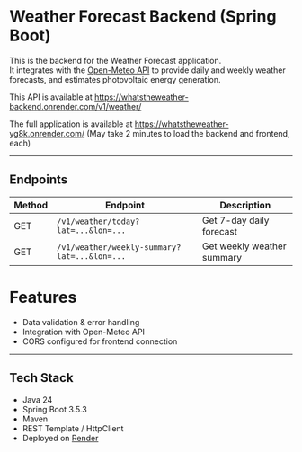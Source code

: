 #  Weather Forecast Backend (Spring Boot)

This is the backend for the Weather Forecast application.  
It integrates with the [Open-Meteo API](https://open-meteo.com/en/docs) to provide daily and weekly weather forecasts, and estimates photovoltaic energy generation.

This API is available at https://whatstheweather-backend.onrender.com/v1/weather/

The full application is available at https://whatstheweather-yg8k.onrender.com/ (May take 2 minutes to load the backend and frontend, each)

---

## Endpoints

| Method | Endpoint | Description |
| ------ | -------- | ----------- |
| GET | `/v1/weather/today?lat=...&lon=...` | Get 7-day daily forecast |
| GET | `/v1/weather/weekly-summary?lat=...&lon=...` | Get weekly weather summary |

# Features

- Data validation & error handling  
- Integration with Open-Meteo API  
- CORS configured for frontend connection

---

## Tech Stack

- Java 24
- Spring Boot 3.5.3
- Maven
- REST Template / HttpClient
- Deployed on [Render](https://render.com/)


